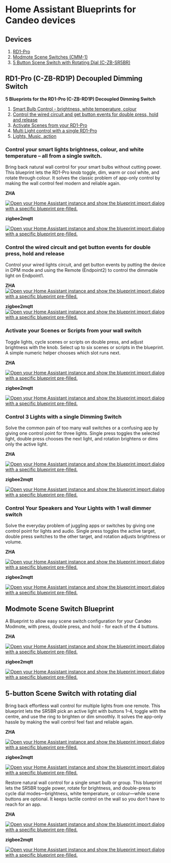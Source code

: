 
# Home Assistant Blueprints for Candeo devices #

## Devices ##

1. [RD1-Pro](#rd1-pro-c-zb-rd1p-decoupled-dimming-switch)
2. [Modmote Scene Switches (CMM-1)](#modmote-scene-switch-blueprint)
3. [5 Button Scene Switch with Rotating Dial (C-ZB-SR5BR)](#5-button-scene-switch-with-rotating-dial)



## RD1-Pro (C-ZB-RD1P) Decoupled Dimming Switch ##

**5 Blueprints for the RD1-Pro (C-ZB-RD1P) Decoupled Dimming Switch**

1. [Smart Bulb Control - brightness, white temperature, colour](#control-your-smart-lights-brightness-colour-and-white-temperature--all-from-a-single-switch)
2. [Control the wired circuit and get button events for double press, hold and release](#control-the-wired-circuit-and-get-button-events-for-double-press-hold-and-release)
3. [Activate Scenes from your RD1-Pro](#activate-your-scenes-or-scripts-from-your-wall-switch)
4. [Multi Light control with a single RD1-Pro](#control-3-lights-with-a-single-dimming-switch)
5. [Lights, Music, action](#control-your-speakers-and-your-lights-with-1-wall-dimmer-switch)


### Control your smart lights brightness, colour, and white temperature – all from a single switch. ###

Bring back natural wall control for your smart bulbs without cutting power. This blueprint lets the RD1-Pro knob toggle, dim, warm or cool white, and rotate through colour. It solves the classic problem of app-only control by making the wall control feel modern and reliable again.

**ZHA**

[![Open your Home Assistant instance and show the blueprint import dialog with a specific blueprint pre-filled.](https://my.home-assistant.io/badges/blueprint_import.svg)](https://my.home-assistant.io/redirect/blueprint_import/?blueprint_url=https://github.com/candeosmart/homeassistant-blueprints/blob/main/candeo-blueprint-zha-RD1P-smart-bulb-colour-light-control.yaml)

**zigbee2mqtt**

[![Open your Home Assistant instance and show the blueprint import dialog with a specific blueprint pre-filled.](https://my.home-assistant.io/badges/blueprint_import.svg)](https://my.home-assistant.io/redirect/blueprint_import/?blueprint_url=https://github.com/candeosmart/homeassistant-blueprints/blob/main/candeo-blueprint-zigbee2mqtt-RD1P-smart-bulb-colour-light-control.yaml)



### Control the wired circuit and get button events for double press, hold and release ###

Control your wired lights circuit, and get button events by putting the device in DPM mode and using the Remote (Endpoint2) to control the dimmable light on Endpoint1.

**ZHA**
[![Open your Home Assistant instance and show the blueprint import dialog with a specific blueprint pre-filled.](https://my.home-assistant.io/badges/blueprint_import.svg)](https://my.home-assistant.io/redirect/blueprint_import/?blueprint_url=https://github.com/candeosmart/homeassistant-blueprints/blob/main/candeo-blueprint-zha-RD1P-wired-light-button-actions.yaml)


**zigbee2mqtt**
[![Open your Home Assistant instance and show the blueprint import dialog with a specific blueprint pre-filled.](https://my.home-assistant.io/badges/blueprint_import.svg)](https://my.home-assistant.io/redirect/blueprint_import/?blueprint_url=https://github.com/candeosmart/homeassistant-blueprints/blob/main/candeo-blueprint-zigbee2mqtt-RD1P-wired-light-button-actions.yaml)



### Activate your Scenes or Scripts from your wall switch ###

Toggle lights, cycle scenes or scripts on double press, and adjust brightness with the knob.  Select up to six scenes or scripts  in the blueprint. A simple numeric helper chooses which slot runs next.

**ZHA**

[![Open your Home Assistant instance and show the blueprint import dialog with a specific blueprint pre-filled.](https://my.home-assistant.io/badges/blueprint_import.svg)](https://my.home-assistant.io/redirect/blueprint_import/?blueprint_url=https://github.com/candeosmart/homeassistant-blueprints/blob/main/candeo-blueprint-zha-RD1P-scene-control.yaml)

**zigbee2mqtt**

[![Open your Home Assistant instance and show the blueprint import dialog with a specific blueprint pre-filled.](https://my.home-assistant.io/badges/blueprint_import.svg)](https://my.home-assistant.io/redirect/blueprint_import/?blueprint_url=https://github.com/candeosmart/homeassistant-blueprints/blob/main/candeo-blueprint-zigbee2mqtt-RD1P-scene-control.yaml)



### Control 3 Lights with a single Dimming Switch ###

Solve the common pain of too many wall switches or a confusing app by giving one control point for three lights. Single press toggles the selected light, double press chooses the next light, and rotation brightens or dims only the active light.

**ZHA**

[![Open your Home Assistant instance and show the blueprint import dialog with a specific blueprint pre-filled.](https://my.home-assistant.io/badges/blueprint_import.svg)](https://my.home-assistant.io/redirect/blueprint_import/?blueprint_url=https://github.com/candeosmart/homeassistant-blueprints/blob/main/candeo-blueprint-zha-RD1P-3-light-control-toggle-dimming.yaml)

**zigbee2mqtt**

[![Open your Home Assistant instance and show the blueprint import dialog with a specific blueprint pre-filled.](https://my.home-assistant.io/badges/blueprint_import.svg)](https://my.home-assistant.io/redirect/blueprint_import/?blueprint_url=https://github.com/candeosmart/homeassistant-blueprints/blob/main/candeo-blueprint-zigbee2mqtt-RD1P-3-light-control-toggle-dimming.yaml)



### Control Your Speakers and Your Lights with 1 wall dimmer switch ###

Solve the everyday problem of juggling apps or switches by giving one control point for lights and audio. Single press toggles the active target, double press switches to the other target, and rotation adjusts brightness or volume.

**ZHA**

[![Open your Home Assistant instance and show the blueprint import dialog with a specific blueprint pre-filled.](https://my.home-assistant.io/badges/blueprint_import.svg)](https://my.home-assistant.io/redirect/blueprint_import/?blueprint_url=https://github.com/candeosmart/homeassistant-blueprints/blob/main/candeo-blueprint-zha-RD1P-light-and-speaker-control.yaml)

**zigbee2mqtt**

[![Open your Home Assistant instance and show the blueprint import dialog with a specific blueprint pre-filled.](https://my.home-assistant.io/badges/blueprint_import.svg)](https://my.home-assistant.io/redirect/blueprint_import/?blueprint_url=https://github.com/candeosmart/homeassistant-blueprints/blob/main/candeo-blueprint-zigbee2mqtt-RD1P-light-and-speaker-control.yaml)






## Modmote Scene Switch Blueprint ##

A Blueprint to allow easy scene switch configuration for your Candeo Modmote, with press, double press, and hold - for each of the 4 buttons.

**ZHA**

[![Open your Home Assistant instance and show the blueprint import dialog with a specific blueprint pre-filled.](https://my.home-assistant.io/badges/blueprint_import.svg)](https://my.home-assistant.io/redirect/blueprint_import/?blueprint_url=https://github.com/candeosmart/homeassistant-blueprints/blob/main/candeo-modmote-blueprint-zha.yaml)


**zigbee2mqtt**

[![Open your Home Assistant instance and show the blueprint import dialog with a specific blueprint pre-filled.](https://my.home-assistant.io/badges/blueprint_import.svg)](https://my.home-assistant.io/redirect/blueprint_import/?blueprint_url=https://github.com/candeosmart/homeassistant-blueprints/blob/main/candeo-modmote-blueprint-zigbee2mqtt.yaml)



## 5-button Scene Switch with rotating dial ##

Bring back effortless wall control for multiple lights from one remote. This blueprint lets the SR5BR pick an active light with buttons 1–4, toggle with the centre, and use the ring to brighten or dim smoothly. It solves the app-only hassle by making the wall control feel fast and reliable again.

**ZHA**

[![Open your Home Assistant instance and show the blueprint import dialog with a specific blueprint pre-filled.](https://my.home-assistant.io/badges/blueprint_import.svg)](https://my.home-assistant.io/redirect/blueprint_import/?blueprint_url=https://github.com/candeosmart/homeassistant-blueprints/blob/main/candeo-blueprint-sr5br-ZHA-multi-light-control.yaml)

**zigbee2mqtt**

[![Open your Home Assistant instance and show the blueprint import dialog with a specific blueprint pre-filled.](https://my.home-assistant.io/badges/blueprint_import.svg)](https://my.home-assistant.io/redirect/blueprint_import/?blueprint_url=https://github.com/candeosmart/homeassistant-blueprints/blob/main/candeo-blueprint-sr5br-z2m-multi-light-control.yaml)


Restore natural wall control for a single smart bulb or group. This blueprint lets the SR5BR toggle power, rotate for brightness, and double-press to cycle dial modes—brightness, white temperature, or colour—while scene buttons are optional. It keeps tactile control on the wall so you don’t have to reach for an app.


**ZHA**

[![Open your Home Assistant instance and show the blueprint import dialog with a specific blueprint pre-filled.](https://my.home-assistant.io/badges/blueprint_import.svg)](https://my.home-assistant.io/redirect/blueprint_import/?blueprint_url=https://github.com/candeosmart/homeassistant-blueprints/blob/main/candeo-blueprint-sr5br-ZHA-smart-bulb-control.yaml)

**zigbee2mqtt**

[![Open your Home Assistant instance and show the blueprint import dialog with a specific blueprint pre-filled.](https://my.home-assistant.io/badges/blueprint_import.svg)](https://my.home-assistant.io/redirect/blueprint_import/?blueprint_url=https://github.com/candeosmart/homeassistant-blueprints/blob/main/candeo-blueprint-sr5br-z2m-smart-bulb-control.yaml)



